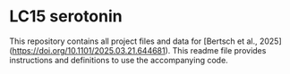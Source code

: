 # LC15 serotonin
This repository contains all project files and data for [Bertsch et al., 2025] (https://doi.org/10.1101/2025.03.21.644681). This readme file provides instructions and definitions to use the accompanying code.

